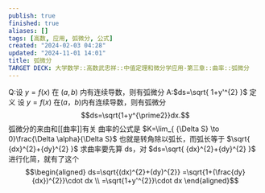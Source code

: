 ```yaml
---
publish: true
finished: true
aliases: []
tags: [高数, 应用, 弧微分, 公式]
created: "2024-02-03 04:28"
updated: "2024-11-01 14:01"
title: 弧微分
TARGET DECK: 大学数学::高数武忠祥::中值定理和微分学应用-第三章::曲率::弧微分
---
```


Q:设 $y=f(x)$ 在 $(a,b)$ 内有连续导数，则有弧微分
A:$ds=\sqrt{ 1+y'^{2} }$
定义 设 $y=f(x)$ 在$(a，b)$内有连续导数，则有弧微分
$$ds=\sqrt{1+y^{\prime2}}dx.$$
弧微分的来由和[[曲率]]有关
曲率的公式是 $K=\lim_{ {\Delta S} \to 0}\frac{\Delta \alpha}{\Delta S}$
也就是转角除以弧长，而弧长等于 $\sqrt{ {dx}^{2}+{dy}^{2} }$
求曲率要先算 ds，对 $ds=\sqrt{ {dx}^{2}+{dy}^{2} }$ 进行化简，就有了这个
$$\begin{aligned}
ds=\sqrt{(dx)^{2}+(dy)^{2}} =\sqrt{1+(\frac{dy}{dx})^{2}}\cdot dx  \\
=\sqrt{1+y'^{2}}\cdot dx
\end{aligned}$$


